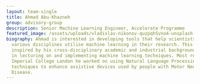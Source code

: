 ```yaml
---
layout: team-single
title: Ahmad Abu-Khazneh
group: advisory-group
description: Senior Machine Learning Engineer, Accelerate Programme
featured_image: /assets/uploads/vladislav-nikonov-quzpqh5vno4-unsplash.jpg
biography: Ahmad is interested in developing tools that help scientists in
  various disciplines utilise machine learning in their research. This is
  inspired by his cross-disciplinary academic and industrial background
  in lecturing on and implementing machine learning techniques. Most recently at
  Imperial College London he worked on using Natural Language Processing
  techniques to enhance assistive devices used by people with Motor Neurone
  Disease.
---
```

